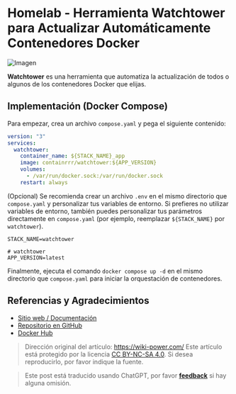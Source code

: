 # Homelab - Herramienta Watchtower para Actualizar Automáticamente Contenedores Docker

![Imagen](https://media.wiki-power.com/img/202304092337531.png)

**Watchtower** es una herramienta que automatiza la actualización de todos o algunos de los contenedores Docker que elijas.

## Implementación (Docker Compose)

Para empezar, crea un archivo `compose.yaml` y pega el siguiente contenido:

```yaml title="compose.yaml"
version: "3"
services:
  watchtower:
    container_name: ${STACK_NAME}_app
    image: containrrr/watchtower:${APP_VERSION}
    volumes:
      - /var/run/docker.sock:/var/run/docker.sock
    restart: always
```

(Opcional) Se recomienda crear un archivo `.env` en el mismo directorio que `compose.yaml` y personalizar tus variables de entorno. Si prefieres no utilizar variables de entorno, también puedes personalizar tus parámetros directamente en `compose.yaml` (por ejemplo, reemplazar `${STACK_NAME}` por `watchtower`).

```dotenv title=".env"
STACK_NAME=watchtower

# watchtower
APP_VERSION=latest
```

Finalmente, ejecuta el comando `docker compose up -d` en el mismo directorio que `compose.yaml` para iniciar la orquestación de contenedores.

## Referencias y Agradecimientos

- [Sitio web / Documentación](https://containrrr.dev/watchtower)
- [Repositorio en GitHub](https://github.com/containrrr/watchtower/)
- [Docker Hub](https://hub.docker.com/r/containrrr/watchtower)

> Dirección original del artículo: <https://wiki-power.com/>
> Este artículo está protegido por la licencia [CC BY-NC-SA 4.0](https://creativecommons.org/licenses/by/4.0/deed.zh). Si desea reproducirlo, por favor indique la fuente.

> Este post está traducido usando ChatGPT, por favor [**feedback**](https://github.com/linyuxuanlin/Wiki_MkDocs/issues/new) si hay alguna omisión.
